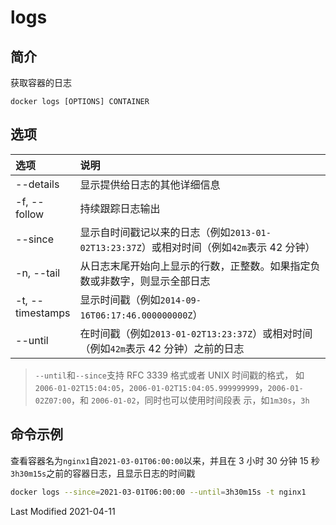 # logs

## 简介

获取容器的日志

```
docker logs [OPTIONS] CONTAINER
```

## 选项

<style>
table th:first-of-type {
    width: 20%;
}
</style>

| 选项             | 说明                                                                                      |
| :--------------- | :---------------------------------------------------------------------------------------- |
| --details        | 显示提供给日志的其他详细信息                                                              |
| -f, --follow     | 持续跟踪日志输出                                                                          |
| --since          | 显示自时间戳记以来的日志（例如`2013-01-02T13:23:37Z`）或相对时间（例如`42m`表示 42 分钟） |
| -n, --tail       | 从日志末尾开始向上显示的行数，正整数。如果指定负数或非数字，则显示全部日志                |
| -t, --timestamps | 显示时间戳（例如`2014-09-16T06:17:46.000000000Z`）                                        |
| --until          | 在时间戳（例如`2013-01-02T13:23:37Z`）或相对时间（例如`42m`表示 42 分钟）之前的日志       |

> `--until`和`--since`支持 RFC 3339 格式或者 UNIX 时间戳的格式，
> 如`2006-01-02T15:04:05`，`2006-01-02T15:04:05.999999999`，`2006-01-02Z07:00`，和 `2006-01-02`，同时也可以使用时间段表
> 示，如`1m30s`，`3h`

## 命令示例

查看容器名为`nginx1`自`2021-03-01T06:00:00`以来，并且在 3 小时 30 分钟 15 秒`3h30m15s`之前的容器日志，且显示日志的时间戳

```bash
docker logs --since=2021-03-01T06:00:00 --until=3h30m15s -t nginx1
```

Last Modified 2021-04-11
